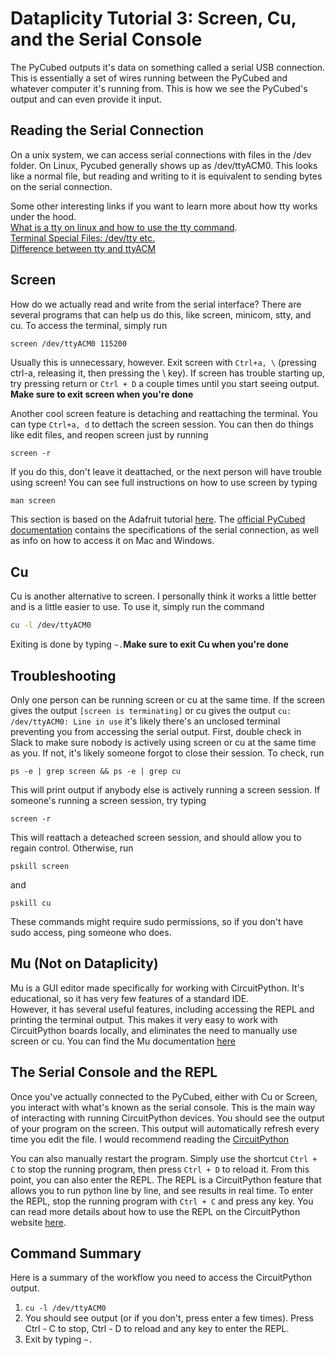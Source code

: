 # Dataplicity Tutorial 3: Screen, Cu, and the Serial Console

The PyCubed outputs it's data on something called a serial USB connection. 
This is essentially a set of wires running between the PyCubed and whatever
computer it's running from. This is how we see the PyCubed's output
and can even provide it input. 

## Reading the Serial Connection

On a unix system, we can access serial connections with files in the /dev folder. 
On Linux, Pycubed generally shows up as /dev/ttyACM0. This looks like a normal file, but 
reading and writing to it is equivalent to sending bytes on the serial 
connection.  

Some other interesting links if you want to learn more about how
tty works under the hood. \
[What is a tty on linux and how to use the tty command](https://www.howtogeek.com/428174/what-is-a-tty-on-linux-and-how-to-use-the-tty-command/).\
[Terminal Special Files: /dev/tty etc.](http://ftp.lyx.org/pub/sgml-tools/website/HOWTO/Text-Terminal-HOWTO/t1162.html)\
[Difference between tty and ttyACM](https://rfc1149.net/blog/2013/03/05/what-is-the-difference-between-devttyusbx-and-devttyacmx/)

## Screen

How do we actually read and write from the serial interface? There
are several programs that can help us do this, like screen, minicom, stty, and cu. To access the terminal, 
simply run 
```bash
screen /dev/ttyACM0 115200
```
Usually this is unnecessary, however. Exit screen with `Ctrl+a, \` (pressing ctrl-a, releasing it, then pressing the \ key). 
If screen has trouble starting up, try pressing return or `Ctrl + D` a couple times until you start seeing output.
**Make sure to exit screen when you're done**

Another cool screen feature is detaching and reattaching the terminal. You can type `Ctrl+a, d` to dettach the 
screen session. You can then do things like edit files, and reopen screen just by running
```
screen -r
```
If you do this, don't leave it deattached, or the next person will have trouble using screen! You can see full instructions on how 
to use screen by typing 
```
man screen
```

This section is based on the Adafruit tutorial [here](https://learn.adafruit.com/welcome-to-circuitpython/advanced-serial-console-on-mac-and-linux). 
The [official PyCubed documentation](https://www.notion.so/Accessing-the-Serial-Console-bfd69dfcd5f544e4b1c1164f29d8c45f#9a7e569d436b4abc925e508ef3ed6a6e) contains the specifications of the serial connection, as well as info on how to access it on Mac and Windows. 

## Cu

Cu is another alternative to screen. I personally think it works a little better and is a little easier to use. 
To use it, simply run the command
```bash
cu -l /dev/ttyACM0
```
Exiting is done by typing `~.`**Make sure to exit Cu when you're done**

## Troubleshooting
Only one person can be running screen or cu at the same time. If the screen gives the output ```[screen is terminating]``` 
or cu gives the output  ```cu: /dev/ttyACM0: Line in use```
it's likely there's an unclosed terminal preventing you from accessing the serial output. 
First, double check in Slack to make sure nobody is actively using screen or cu at the same time as you. If not, it's likely 
someone forgot to close their session. To check, run 
```
ps -e | grep screen && ps -e | grep cu
```
This will print output if anybody else is actively running a screen session. If someone's running a screen session, try typing
```
screen -r 
```
This will reattach a deteached screen session, and should allow you to regain control. Otherwise, run 
```
pskill screen
```
and
```
pskill cu
```
These commands might require sudo permissions, so if you don't have sudo access, ping someone who does. 

## Mu (Not on Dataplicity)

Mu is a GUI editor made specifically for working with CircuitPython. It's educational, so it has very few features of a standard IDE.  
However, it has several useful features, including accessing the REPL and printing the terminal output. This makes it very easy
to work with CircuitPython boards locally, and eliminates the need to manually use screen or cu. You can find the Mu documentation
[here](https://codewith.mu)

## The Serial Console and the REPL
Once you've actually connected to the PyCubed, either with Cu or Screen, you interact with what's known as the serial console. 
This is the main way of interacting with running CircuitPython devices. You should see the output of your program on 
the screen. This output will automatically refresh every time you edit the file. I would recommend reading the [CircuitPython](https://learn.adafruit.com/welcome-to-circuitpython/interacting-with-the-serial-console)

You can also manually restart the program. Simply use the shortcut `Ctrl + C` to stop the running program, then 
press `Ctrl + D` to reload it. From this point, you can also enter the REPL. The REPL is a CircuitPython feature that
allows you to run python line by line, and see results in real time. To enter the REPL, 
stop the running program with `Ctrl + C` and press any key. You can read more details about how to use the REPL on the CircuitPython website [here](https://learn.adafruit.com/welcome-to-circuitpython/the-repl). 

## Command Summary
Here is a summary of the workflow you need to access the CircuitPython output. 

1. ```cu -l /dev/ttyACM0``` 
2. You should see output (or if you don't, press enter a few times). Press Ctrl - C to stop, Ctrl - D to reload and any key to enter the REPL. 
3. Exit by typing `~.` 

